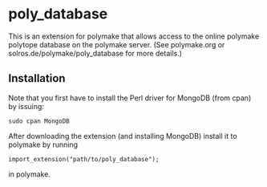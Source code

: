 poly_database
=======

This is an extension for polymake that allows access to the online polymake polytope database on the polymake server. (See polymake.org or solros.de/polymake/poly_database for more details.)


Installation
------

Note that you first have to install the Perl driver for MongoDB (from cpan) by issuing:

	sudo cpan MongoDB


After downloading the extension (and installing MongoDB) install it to polymake by running

	import_extension("path/to/poly_database");

in polymake.

